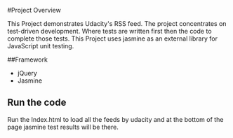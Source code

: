 #Project Overview

This Project demonstrates Udacity's RSS feed. The project concentrates on test-driven
development. Where tests are written first then the code to complete those tests.
This Project uses jasmine as an external library for JavaScript unit testing.

##Framework
* jQuery
* Jasmine

## Run the code

Run the Index.html to load all the feeds by udacity and at the bottom of the page
jasmine test results will be there.
